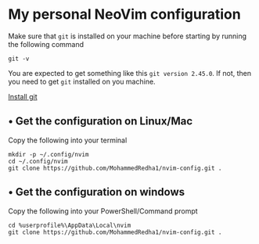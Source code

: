 # My personal NeoVim configuration
Make sure that `git` is installed on your machine before starting by running the following command

    git -v
You are expected to get something like this `git version 2.45.0`. If not, then you need to get `git` installed on you machine.

[Install git](https://git-scm.com/downloads)
## • Get the configuration on Linux/Mac
Copy the following into your terminal

    mkdir -p ~/.config/nvim
    cd ~/.config/nvim
    git clone https://github.com/MohammedRedha1/nvim-config.git .

## • Get the configuration on windows
Copy the following into your PowerShell/Command prompt

    cd %userprofile%\AppData\Local\nvim
    git clone https://github.com/MohammedRedha1/nvim-config.git .
